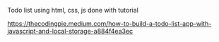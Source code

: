 Todo list using html, css, js done with tutorial

https://thecodingpie.medium.com/how-to-build-a-todo-list-app-with-javascript-and-local-storage-a884f4ea3ec